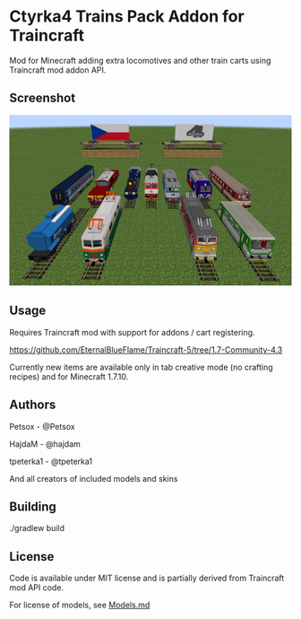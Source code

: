 Ctyrka4 Trains Pack Addon for Traincraft
========================================

Mod for Minecraft adding extra locomotives and other train carts using Traincraft mod addon API.

Screenshot
----------

![Screenshot](images/screenshot.jpg?raw=true)

Usage
-----

Requires Traincraft mod with support for addons / cart registering.

https://github.com/EternalBlueFlame/Traincraft-5/tree/1.7-Community-4.3

Currently new items are available only in tab creative mode (no crafting recipes) and for Minecraft 1.7.10.

Authors
-----

Petsox - @Petsox

HajdaM - @hajdam

tpeterka1 - @tpeterka1

And all creators of included models and skins

Building
--------

./gradlew build

License
-------

Code is available under MIT license and is partially derived from Traincraft mod API code.

For license of models, see [Models.md](https://github.com/Petsox/Ctyrk4-Addon-TCCE/blob/master/Models.md)
